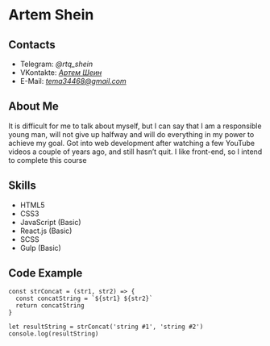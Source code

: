 # __Artem Shein__
## __Contacts__
* Telegram: *@rtq_shein*
* VKontakte: *[Артем Шеин](https://vk.com/shein_ar)*
* E-Mail: *tema34468@gmail.com*
## __About Me__
It is difficult for me to talk about myself, but I can say that I am a responsible young man, will not give up halfway and will do everything in my power to achieve my goal. Got into web development after watching a few YouTube videos a couple of years ago, and still hasn’t quit. I like front-end, so I intend to complete this course
## __Skills__
* HTML5
* CSS3
* JavaScript (Basic)
* React.js (Basic)
* SCSS
* Gulp (Basic)
## __Code Example__
```
const strConcat = (str1, str2) => {
  const concatString = `${str1} ${str2}`
  return concatString
}

let resultString = strConcat('string #1', 'string #2')
console.log(resultString)
```